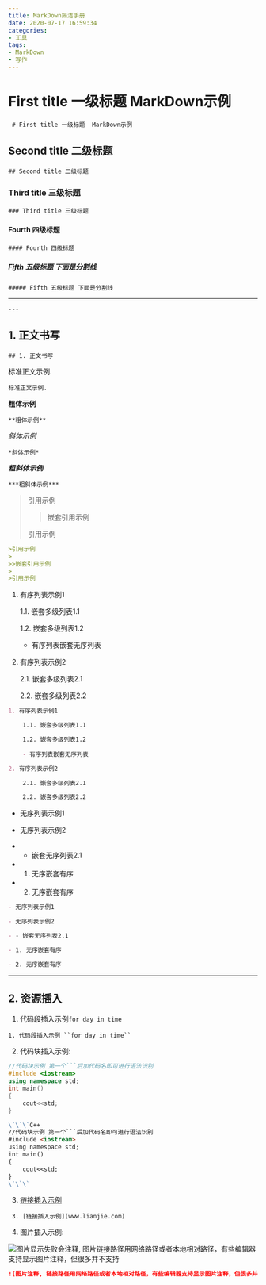 ```yaml
---
title: MarkDown简洁手册
date: 2020-07-17 16:59:34
categories:
- 工具
tags:
- MarkDown
- 写作
---
```


# First title 一级标题  MarkDown示例

`` # First title 一级标题  MarkDown示例``

## Second title 二级标题

``## Second title 二级标题``

### Third title 三级标题

``### Third title 三级标题``


#### Fourth 四级标题

``#### Fourth 四级标题``

##### Fifth 五级标题 下面是分割线

``##### Fifth 五级标题 下面是分割线``

---

``---``

## 1. 正文书写

``## 1. 正文书写``

标准正文示例.

``标准正文示例.``


**粗体示例**

``**粗体示例**``

*斜体示例*

``*斜体示例*``


***粗斜体示例***

``***粗斜体示例***``

>引用示例
>
>>嵌套引用示例
>
>引用示例

```md
>引用示例
>
>>嵌套引用示例
>
>引用示例
```


1. 有序列表示例1

    1.1. 嵌套多级列表1.1

    1.2. 嵌套多级列表1.2
    
    - 有序列表嵌套无序列表

2. 有序列表示例2

    2.1. 嵌套多级列表2.1

    2.2. 嵌套多级列表2.2

```md
1. 有序列表示例1

    1.1. 嵌套多级列表1.1

    1.2. 嵌套多级列表1.2
    
    - 有序列表嵌套无序列表

2. 有序列表示例2

    2.1. 嵌套多级列表2.1

    2.2. 嵌套多级列表2.2
```



- 无序列表示例1

- 无序列表示例2

- - 嵌套无序列表2.1

- 1. 无序嵌套有序

- 2. 无序嵌套有序

```md
- 无序列表示例1

- 无序列表示例2

- - 嵌套无序列表2.1

- 1. 无序嵌套有序

- 2. 无序嵌套有序
```

-------
## 2. 资源插入
1. 代码段插入示例``for day in time``

```1. 代码段插入示例 ``for day in time`` ```

2. 代码块插入示例: 

```C++
//代码块示例 第一个```后加代码名即可进行语法识别
#include <iostream>
using namespace std;
int main()
{
    cout<<std;
}
```

```md
\`\`\`C++
//代码块示例 第一个```后加代码名即可进行语法识别
#include <iostream>
using namespace std;
int main()
{
    cout<<std;
}
\`\`\`
```


3. [链接插入示例](www.lianjie.com)

`` 3. [链接插入示例](www.lianjie.com)``

4. 图片插入示例:

![图片显示失败会注释, 图片链接路径用网络路径或者本地相对路径，有些编辑器支持显示图片注释，但很多并不支持](https://wx3.sinaimg.cn/mw1024/b8e57787gy1ggttahhdrsj20qo0m841e.jpg)

```md
![图片注释, 链接路径用网络路径或者本地相对路径，有些编辑器支持显示图片注释，但很多并不支持](https://wx3.sinaimg.cn/mw1024/b8e57787gy1ggttahhdrsj20qo0m841e.jpg)
```